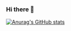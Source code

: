 ### Hi there 👋
[![Anurag's GitHub stats](https://github-readme-stats.vercel.app/api?username=benyaminkosari)](https://github.com/benyaminkosari/github-readme-stats)
<!--
**benyaminkosari/benyaminkosari** is a ✨ _special_ ✨ repository because its `README.md` (this file) appears on your GitHub profile.

Here are some ideas to get you started:

- 🔭 I’m currently working on ...
- 🌱 I’m currently learning ...
- 👯 I’m looking to collaborate on ...
- 🤔 I’m looking for help with ...
- 💬 Ask me about ...
- 📫 How to reach me: ...
- 😄 Pronouns: ...
- ⚡ Fun fact: ...
-->
